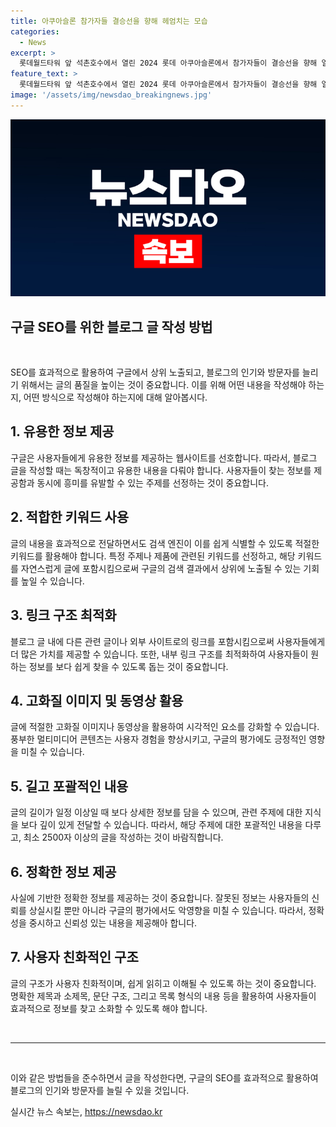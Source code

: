```yaml
---
title: 아쿠아슬론 참가자들 결승선을 향해 헤엄치는 모습  
categories:
  - News
excerpt: >
  롯데월드타워 앞 석촌호수에서 열린 2024 롯데 아쿠아슬론에서 참가자들이 결승선을 향해 열정적으로 헤엄치고 있는 모습이 인상적이었다. 해당 이벤트는 관심을 끌며 눈길을 사로잡았다. 
feature_text: >
  롯데월드타워 앞 석촌호수에서 열린 2024 롯데 아쿠아슬론에서 참가자들이 결승선을 향해 열정적으로 헤엄치고 있는 모습이 인상적이었다. 해당 이벤트는 관심을 끌며 눈길을 사로잡았다. 
image: '/assets/img/newsdao_breakingnews.jpg'
---
```


<p><img src="/assets/img/newsdao_breakingnews.jpg" alt="flaretime 속보" /></p>

<h2 data-ke-size="size26">구글 SEO를 위한 블로그 글 작성 방법</h2>

<p data-ke-size="size16">&nbsp;</p>

<p>SEO를 효과적으로 활용하여 구글에서 상위 노출되고, 블로그의 인기와 방문자를 늘리기 위해서는 글의 품질을 높이는 것이 중요합니다. 이를 위해 어떤 내용을 작성해야 하는지, 어떤 방식으로 작성해야 하는지에 대해 알아봅시다.</p>

<h2 data-ke-size="size26">1. 유용한 정보 제공</h2>

<p>구글은 사용자들에게 유용한 정보를 제공하는 웹사이트를 선호합니다. 따라서, 블로그 글을 작성할 때는 독창적이고 유용한 내용을 다뤄야 합니다. 사용자들이 찾는 정보를 제공함과 동시에 흥미를 유발할 수 있는 주제를 선정하는 것이 중요합니다.</p>

<h2 data-ke-size="size26">2. 적합한 키워드 사용</h2>

<p>글의 내용을 효과적으로 전달하면서도 검색 엔진이 이를 쉽게 식별할 수 있도록 적절한 키워드를 활용해야 합니다. 특정 주제나 제품에 관련된 키워드를 선정하고, 해당 키워드를 자연스럽게 글에 포함시킴으로써 구글의 검색 결과에서 상위에 노출될 수 있는 기회를 높일 수 있습니다.</p>

<h2 data-ke-size="size26">3. 링크 구조 최적화</h2>

<p>블로그 글 내에 다른 관련 글이나 외부 사이트로의 링크를 포함시킴으로써 사용자들에게 더 많은 가치를 제공할 수 있습니다. 또한, 내부 링크 구조를 최적화하여 사용자들이 원하는 정보를 보다 쉽게 찾을 수 있도록 돕는 것이 중요합니다.</p>

<h2 data-ke-size="size26">4. 고화질 이미지 및 동영상 활용</h2>

<p>글에 적절한 고화질 이미지나 동영상을 활용하여 시각적인 요소를 강화할 수 있습니다. 풍부한 멀티미디어 콘텐츠는 사용자 경험을 향상시키고, 구글의 평가에도 긍정적인 영향을 미칠 수 있습니다.</p>

<h2 data-ke-size="size26">5. 길고 포괄적인 내용</h2>

<p>글의 길이가 일정 이상일 때 보다 상세한 정보를 담을 수 있으며, 관련 주제에 대한 지식을 보다 깊이 있게 전달할 수 있습니다. 따라서, 해당 주제에 대한 포괄적인 내용을 다루고, 최소 2500자 이상의 글을 작성하는 것이 바람직합니다.</p>

<h2 data-ke-size="size26">6. 정확한 정보 제공</h2>

<p>사실에 기반한 정확한 정보를 제공하는 것이 중요합니다. 잘못된 정보는 사용자들의 신뢰를 상실시킬 뿐만 아니라 구글의 평가에서도 악영향을 미칠 수 있습니다. 따라서, 정확성을 중시하고 신뢰성 있는 내용을 제공해아 합니다.</p>

<h2 data-ke-size="size26">7. 사용자 친화적인 구조</h2>

<p>글의 구조가 사용자 친화적이며, 쉽게 읽히고 이해될 수 있도록 하는 것이 중요합니다. 명확한 제목과 소제목, 문단 구조, 그리고 목록 형식의 내용 등을 활용하여 사용자들이 효과적으로 정보를 찾고 소화할 수 있도록 해야 합니다.</p>

<p data-ke-size="size16">&nbsp;</p>

<hr>

<p data-ke-size="size16">&nbsp;</p>

<p>이와 같은 방법들을 준수하면서 글을 작성한다면, 구글의 SEO를 효과적으로 활용하여 블로그의 인기와 방문자를 늘릴 수 있을 것입니다.</p>
실시간 뉴스 속보는, <a href="https://newsdao.kr" rel="dofollow">https://newsdao.kr</a>


